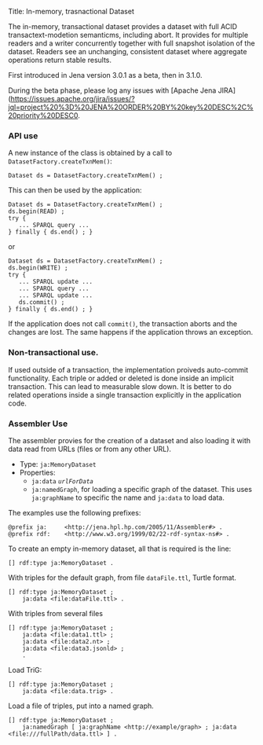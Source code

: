 Title: In-memory, trasnactional Dataset

The in-memory, transactional dataset provides a dataset with full ACID
transactext-modetion semanticms, including abort. It provides for multiple
readers and a writer concurrently together with full snapshot isolation of
the dataset.  Readers see an unchanging, consistent dataset where aggregate
operations return stable results.

First introduced in Jena version 3.0.1 as a beta, then in 3.1.0.

During the beta phase, please log any issues with [Apache Jena JIRA](https://issues.apache.org/jira/issues/?jql=project%20%3D%20JENA%20ORDER%20BY%20key%20DESC%2C%20priority%20DESC0.

### API use

A new instance of the class is obtained by a call to `DatasetFactory.createTxnMem()`:

    Dataset ds = DatasetFactory.createTxnMem() ;

This can then be used by the application:

    Dataset ds = DatasetFactory.createTxnMem() ;
    ds.begin(READ) ;
    try {
       ... SPARQL query ...
    } finally { ds.end() ; }

or

    Dataset ds = DatasetFactory.createTxnMem() ;
    ds.begin(WRITE) ;
    try {
       ... SPARQL update ...
       ... SPARQL query ...
       ... SPARQL update ...
       ds.commit() ;
    } finally { ds.end() ; }

If the application does not call `commit()`, the transaction aborts and the
changes are lost. The same happens if the application throws an exception.

### Non-transactional use.

If used outside of a transaction, the implementation proiveds auto-commit
functionality. Each triple or added or deleted is done inside an implicit
transaction. This can lead to measurable slow down. It is better to do
related operations inside a single transaction explicitly in the
application code.

### Assembler Use

The assembler provies for the creation of a dataset and also loading it
with data read from URLs (files or from any other URL).

-    Type: `ja:MemoryDataset`
-    Properties:
     - `ja:data` <i>`urlForData`</i>
     -  `ja:namedGraph`, for loading a specific graph of the dataset.
        This uses `ja:graphName` to specific the name and `ja:data` to load data.

The examples use the following prefixes:

    @prefix ja:     <http://jena.hpl.hp.com/2005/11/Assembler#> .
    @prefix rdf:    <http://www.w3.org/1999/02/22-rdf-syntax-ns#> .

To create an empty in-memory dataset, all that is required is the line:

    [] rdf:type ja:MemoryDataset .

With triples for the default graph, from file `dataFile.ttl`, Turtle format.

    [] rdf:type ja:MemoryDataset ;
        ja:data <file:dataFile.ttl> .

With triples from several files

    [] rdf:type ja:MemoryDataset ;
        ja:data <file:data1.ttl> ;
        ja:data <file:data2.nt> ;
        ja:data <file:data3.jsonld> ;
        .

Load TriG:

    [] rdf:type ja:MemoryDataset ;
        ja:data <file:data.trig> .

Load a file of triples, put into a named graph.

    [] rdf:type ja:MemoryDataset ;
        ja:namedGraph [ ja:graphName <http://example/graph> ; ja:data <file:///fullPath/data.ttl> ] .
